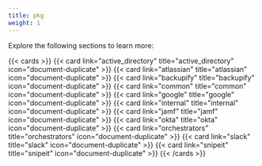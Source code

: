 ```yaml
---
title: pkg
weight: 1
---
```

Explore the following sections to learn more:

{{< cards >}}
  {{< card link="active_directory" title="active_directory" icon="document-duplicate" >}}
  {{< card link="atlassian" title="atlassian" icon="document-duplicate" >}}
  {{< card link="backupify" title="backupify" icon="document-duplicate" >}}
  {{< card link="common" title="common" icon="document-duplicate" >}}
  {{< card link="google" title="google" icon="document-duplicate" >}}
  {{< card link="internal" title="internal" icon="document-duplicate" >}}
  {{< card link="jamf" title="jamf" icon="document-duplicate" >}}
  {{< card link="okta" title="okta" icon="document-duplicate" >}}
  {{< card link="orchestrators" title="orchestrators" icon="document-duplicate" >}}
  {{< card link="slack" title="slack" icon="document-duplicate" >}}
  {{< card link="snipeit" title="snipeit" icon="document-duplicate" >}}
{{< /cards >}}

<!-- gomarkdoc:embed:start -->
<!-- gomarkdoc:embed:end -->
